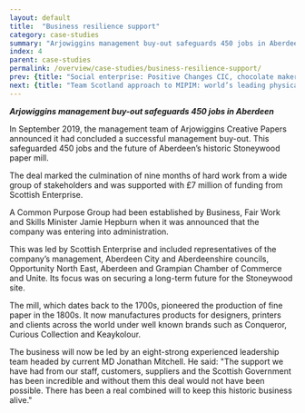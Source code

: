 ```yaml
---
layout: default
title:  "Business resilience support"
category: case-studies
summary: "Arjowiggins management buy-out safeguards 450 jobs in Aberdeen"
index: 4
parent: case-studies
permalink: /overview/case-studies/business-resilience-support/
prev: {title: "Social enterprise: Positive Changes CIC, chocolate maker employing women ex-offenders", url: "/overview/case-studies/social-enterprise/" }
next: {title: "Team Scotland approach to MIPIM: world’s leading physical development & investment showcase", url: "/overview/case-studies/team-scotland-approach/" }
---
```

***Arjowiggins management buy-out safeguards 450 jobs in Aberdeen***

In September 2019, the management team of Arjowiggins Creative Papers announced it had concluded a successful management buy-out. This safeguarded 450 jobs and the future of Aberdeen’s historic Stoneywood paper mill.  

The deal marked the culmination of nine months of hard work from a wide group of stakeholders and was supported with £7 million of funding from Scottish Enterprise.  

A Common Purpose Group had been established by Business, Fair Work and Skills Minister Jamie Hepburn when it was announced that the company was entering into administration.  

This was led by Scottish Enterprise and included representatives of the company’s management, Aberdeen City and Aberdeenshire councils, Opportunity North East, Aberdeen and Grampian Chamber of Commerce and Unite. Its focus was on securing a long-term future for the Stoneywood site.  

The mill, which dates back to the 1700s, pioneered the production of fine paper in the 1800s. It now manufactures products for designers, printers and clients across the world under well known brands such as Conqueror, Curious Collection and Keaykolour.  

The business will now be led by an eight-strong experienced leadership team headed by current MD Jonathan Mitchell. He said: "The support we have had from our staff, customers, suppliers and the Scottish Government has been incredible and without them this deal would not have been possible. There has been a real combined will to keep this historic business alive."  
